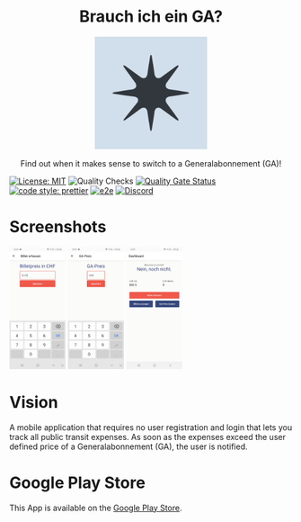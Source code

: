 <div align="center">
  <h1>Brauch ich ein GA?</h1>
  <img src="./assets/icon.png" width="200"/>
  <p>Find out when it makes sense to switch to a Generalabonnement (GA)!</p>
</div>

[![License: MIT](https://img.shields.io/badge/License-MIT-blue.svg)](https://opensource.org/licenses/MIT)
![Quality Checks](https://github.com/andrinmeier/brauch-ich-ein-ga/actions/workflows/quality_checks.yml/badge.svg)
[![Quality Gate Status](https://sonarcloud.io/api/project_badges/measure?project=andrinmeier_brauch-ich-ein-ga&metric=alert_status)](https://sonarcloud.io/summary/new_code?id=andrinmeier_brauch-ich-ein-ga)
[![code style: prettier](https://img.shields.io/badge/code_style-prettier-ff69b4.svg?style=flat-square)](https://github.com/prettier/prettier)
[![e2e](https://img.shields.io/badge/e2e-Cypress-04C38E.svg)](https://www.cypress.io/)
[![Discord](https://img.shields.io/discord/978401806990332014)](https://discord.com/channels/978401806990332014/978402326714916914)

# Screenshots

<p float="middle">
  <img src="./readme_images/app_screen_1.jpg" width="100"/>
  <img src="./readme_images/app_screen_2.jpg" width="100"/>
  <img src="./readme_images/app_screen_3.jpg" width="100"/>
</p>

# Vision

A mobile application that requires no user registration and login that lets you track all public transit expenses.
As soon as the expenses exceed the user defined price of a Generalabonnement (GA), the user is notified.

# Google Play Store

This App is available on the [Google Play Store](https://play.google.com/store/apps/details?id=ch.pricemeier.brauchicheinga).
